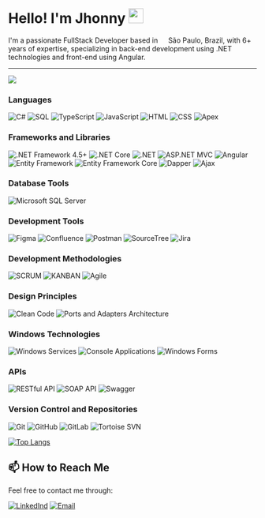 # Hello! I'm Jhonny <img src="https://emojis.slackmojis.com/emojis/images/1531849430/4246/blob-sunglasses.gif?1531849430" width="30"/>
<p>I'm a passionate FullStack Developer based in <img src="https://cdn-icons-png.flaticon.com/128/3909/3909370.png" width="13"/> São Paulo, Brazil, with 6+ years of expertise, specializing in back-end development using .NET technologies and front-end using Angular.</p>

---
  
[![](https://visitcount.itsvg.in/api?id=JhonnyMarcelo&label=Profile%20Views&color=1&icon=5&pretty=true)](https://visitcount.itsvg.in)


### Languages
![C#](https://img.shields.io/badge/-C%23-512BD4?style=plastic&logo=c-sharp)
![SQL](https://img.shields.io/badge/-SQL-CC2927?style=plastic)
![TypeScript](https://img.shields.io/badge/-TypeScript-white?style=plastic&logo=typescript)
![JavaScript](https://img.shields.io/badge/-JavaScript-F7DF1E?style=plastic&logo=javascript&logoColor=black)
![HTML](https://img.shields.io/badge/-HTML-E34F26?style=plastic&logo=html5&logoColor=white)
![CSS](https://img.shields.io/badge/-CSS-1572B6?style=plastic&logo=css3)
![Apex](https://img.shields.io/badge/-Apex-1798C1?style=plastic&logo=salesforce)

### Frameworks and Libraries
![.NET Framework 4.5+](https://img.shields.io/badge/-Framework_4.5+-512BD4?style=plastic&logo=dotnet)
![.NET Core](https://img.shields.io/badge/-Core_(1,_2,_3.1)-512BD4?style=plastic&logo=dotnet)
![.NET](https://img.shields.io/badge/-.NET_(5,_6)-512BD4?style=plastic&logo=dotnet)
![ASP.NET MVC](https://img.shields.io/badge/-ASP.NET_MVC-512BD4?style=plastic&logo=dotnet)
![Angular](https://img.shields.io/badge/-Angular_(7,_12)-DD0031?style=plastic&logo=angular)
![Entity Framework](https://img.shields.io/badge/-Entity_Framework-black?style=plastic&logo=nuget)
![Entity Framework Core](https://img.shields.io/badge/-Entity_Framework_Core-black?style=plastic&logo=nuget)
![Dapper](https://img.shields.io/badge/-Dapper-black?style=plastic&logo=nuget)
![Ajax](https://img.shields.io/badge/-Ajax-005571?style=plastic&logo=jquery)

### Database Tools
![Microsoft SQL Server](https://img.shields.io/badge/-Microsoft_SQL_Server-white?style=plastic)

### Development Tools
![Figma](https://img.shields.io/badge/-Figma-white?style=plastic&logo=figma)
![Confluence](https://img.shields.io/badge/-Confluence-172B4D?style=plastic&logo=confluence)
![Postman](https://img.shields.io/badge/-Postman-white?style=plastic&logo=postman)
![SourceTree](https://img.shields.io/badge/-SourceTree-0052CC?style=plastic&logo=sourcetree)
![Jira](https://img.shields.io/badge/-Jira-0052CC?style=plastic&logo=jira)

### Development Methodologies
![SCRUM](https://img.shields.io/badge/-SCRUM-white?style=plastic&logo=scrumalliance)
![KANBAN](https://img.shields.io/badge/-KANBAN-white?style=plastic&logo=kanbanize)
![Agile](https://img.shields.io/badge/-Agile-white?style=plastic&logo=agile)

### Design Principles
![Clean Code](https://img.shields.io/badge/-Clean_Code-white?style=plastic)
![Ports and Adapters Architecture](https://img.shields.io/badge/-Ports_and_Adapters_Architecture-white?style=plastic)

### Windows Technologies
![Windows Services](https://img.shields.io/badge/-Windows_Services-0078D6?style=plastic&logo=windows)
![Console Applications](https://img.shields.io/badge/-Console_Applications-0078D6?style=plastic&logo=windows-terminal)
![Windows Forms](https://img.shields.io/badge/-Windows_Forms-0078D6?style=plastic&logo=windows)

### APIs
![RESTful API](https://img.shields.io/badge/-RESTful_API-white?style=plastic)
![SOAP API](https://img.shields.io/badge/-SOAP_API-white?style=plastic)
![Swagger](https://img.shields.io/badge/-Swagger-white?style=plastic&logo=swagger)

### Version Control and Repositories
![Git](https://img.shields.io/badge/-Git-F05032?style=plastic&logo=git&logoColor=white)
![GitHub](https://img.shields.io/badge/-GitHub-181717?style=plastic&logo=github)
![GitLab](https://img.shields.io/badge/-GitLab-white?style=plastic&logo=gitlab)
![Tortoise SVN](https://img.shields.io/badge/-Tortoise_SVN-white?style=plastic&logo=subversion)

[![Top Langs](https://github-readme-stats-git-master-jhonnymarcelo.vercel.app/api/top-langs/?username=jhonnysmarcelo)](https://github.com/JhonnySMarcelo/github-readme-stats)

## 📫 How to Reach Me

Feel free to contact me through:

[![LinkedInd](https://img.shields.io/badge/LinkedIn-0077B5?style=for-the-badge&logo=linkedin&logoColor=white)](https://www.linkedin.com/in/jhonnymarcelo/)
[![Email](https://img.shields.io/badge/Email-0077B5?style=for-the-badge&logo=gmail&logoColor=white)](mailto:jhonny-marcelo@outlook.com)
